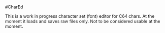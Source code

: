 #CharEd

This is a work in progress character set (font) editor for C64 chars. At the moment it loads and saves raw files only. Not to be considered usable at the moment.
